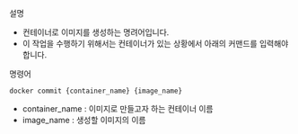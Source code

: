 
설명
- 컨테이너로 이미지를 생성하는 명려어입니다.
- 이 작업을 수행하기 위해서는 컨테이너가 있는 상황에서 아래의 커맨드를 입력해야합니다.


명령어
```
docker commit {container_name} {image_name}
```
- container_name : 이미지로 만들고자 하는 컨테이너 이름
- image_name :  생성할 이미지의 이름

